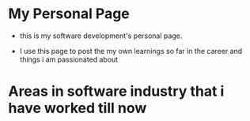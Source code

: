 # My Personal Page

- this is my software development's personal page.

- I use this page to post the my own learnings so far in the career and things i am passionated about

# Areas in software industry that i have worked till  now




